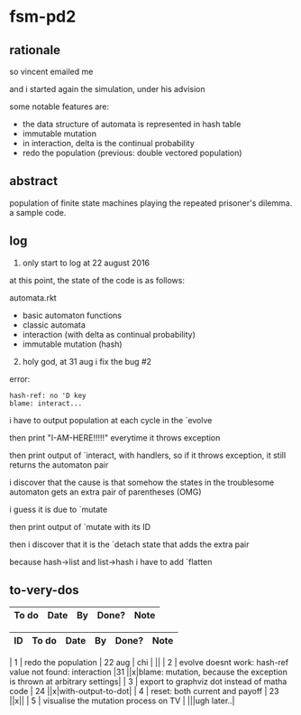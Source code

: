 # fsm-pd2

## rationale
so vincent emailed me

and i started again the simulation, under his advision

some notable features are:

* the data structure of automata is represented in hash table
* immutable mutation
* in interaction, delta is the continual probability
* redo the population (previous: double vectored population)

## abstract
population of finite state machines playing the repeated prisoner's dilemma.
a sample code.

## log

1. only start to log at 22 august 2016

at this point, the state of the code is as follows:

automata.rkt
* basic automaton functions
* classic automata
* interaction (with delta as continual probability)
* immutable mutation (hash)


2. holy god, at 31 aug i fix the bug #2

error:

    hash-ref: no 'D key
    blame: interact...

i have to output population at each cycle in the `evolve

then print "I-AM-HERE!!!!!" everytime it throws exception

then print output of `interact, with handlers, so if it throws exception, it still returns the automaton pair

i discover that the cause is that somehow the states in the troublesome automaton gets an extra pair of parentheses (OMG)

i guess it is due to `mutate

then print output of `mutate with its ID

then i discover that it is the `detach state that adds the extra pair

because hash->list and list->hash i have to add `flatten

## to-very-dos

| To do         | Date          | By    | Done? | Note|
|-------------- |:-------------:| ----- |:-----:|-----|


| ID | To do         | Date          | By    | Done? | Note|
| -- | ------------- |:-------------:| ----- |:-----:|-----|


| 1 | redo the population    | 22 aug | chi | ||
| 2 | evolve doesnt work: hash-ref value not found: interaction  |31 ||x|blame: mutation, because the exception is thrown at arbitrary settings|
| 3 | export to graphviz dot instead of matha code  | 24 ||x|with-output-to-dot|
| 4 | reset: both current and payoff  | 23 ||x||
| 5 | visualise the mutation process on TV  | |||ugh later..|


